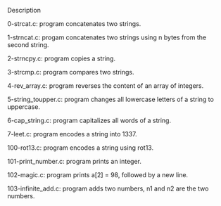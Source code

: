 Description

0-strcat.c: program concatenates two strings.

1-strncat.c: progam concatenates two strings using n bytes from the second string.

2-strncpy.c: program copies a string.

3-strcmp.c: program compares two strings.

4-rev_array.c: program reverses the content of an array of integers.

5-string_toupper.c: program changes all lowercase letters of a string to uppercase.

6-cap_string.c: program capitalizes all words of a string.

7-leet.c: program encodes a string into 1337.

100-rot13.c: program encodes a string using rot13.

101-print_number.c: program prints an integer.

102-magic.c: program prints a[2] = 98, followed by a new line.

103-infinite_add.c: program adds two numbers, n1 and n2 are the two numbers.

